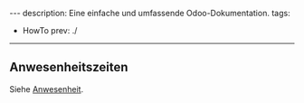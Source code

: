 \---
description: Eine einfache und umfassende Odoo-Dokumentation.
tags:
- HowTo
prev: ./
---

## Anwesenheitszeiten

Siehe [Anwesenheit](Anwesenheit.md).